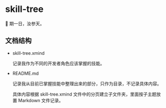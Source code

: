 # skill-tree

:palm_tree: 期一日，汝参天。

## 文档结构

* skill-tree.xmind

  记录我作为不同的开发者角色应该掌握的技能。

* README.md

  记录我从目前已掌握技能中整理出来的部分，只作为目录，不记录具体内容。

  具体内容根据 skill-tree.xmind 文件中的分页建立子文件夹，里面按子主题放置 Markdown 文件记录。
